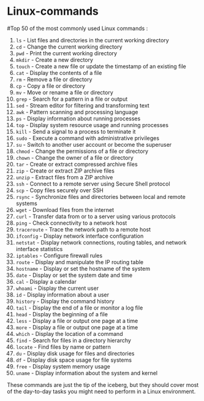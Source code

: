 # Linux-commands
#Top 50 of the most commonly used Linux commands :

1. `ls` - List files and directories in the current working directory
2. `cd` - Change the current working directory
3. `pwd` - Print the current working directory
4. `mkdir` - Create a new directory
5. `touch` - Create a new file or update the timestamp of an existing file
6. `cat` - Display the contents of a file
7. `rm` - Remove a file or directory
8. `cp` - Copy a file or directory
9. `mv` - Move or rename a file or directory
10. `grep` - Search for a pattern in a file or output
11. `sed` - Stream editor for filtering and transforming text
12. `awk` - Pattern scanning and processing language
13. `ps` - Display information about running processes
14. `top` - Display system resource usage and running processes
15. `kill` - Send a signal to a process to terminate it
16. `sudo` - Execute a command with administrative privileges
17. `su` - Switch to another user account or become the superuser
18. `chmod` - Change the permissions of a file or directory
19. `chown` - Change the owner of a file or directory
20. `tar` - Create or extract compressed archive files
21. `zip` - Create or extract ZIP archive files
22. `unzip` - Extract files from a ZIP archive
23. `ssh` - Connect to a remote server using Secure Shell protocol
24. `scp` - Copy files securely over SSH
25. `rsync` - Synchronize files and directories between local and remote systems
26. `wget` - Download files from the internet
27. `curl` - Transfer data from or to a server using various protocols
28. `ping` - Check connectivity to a network host
29. `traceroute` - Trace the network path to a remote host
30. `ifconfig` - Display network interface configuration
31. `netstat` - Display network connections, routing tables, and network interface statistics
32. `iptables` - Configure firewall rules
33. `route` - Display and manipulate the IP routing table
34. `hostname` - Display or set the hostname of the system
35. `date` - Display or set the system date and time
36. `cal` - Display a calendar
37. `whoami` - Display the current user
38. `id` - Display information about a user
39. `history` - Display the command history
40. `tail` - Display the end of a file or monitor a log file
41. `head` - Display the beginning of a file
42. `less` - Display a file or output one page at a time
43. `more` - Display a file or output one page at a time
44. `which` - Display the location of a command
45. `find` - Search for files in a directory hierarchy
46. `locate` - Find files by name or pattern
47. `du` - Display disk usage for files and directories
48. `df` - Display disk space usage for file systems
49. `free` - Display system memory usage
50. `uname` - Display information about the system and kernel

These commands are just the tip of the iceberg, but they should cover most of the day-to-day tasks you might need to perform in a Linux environment.
